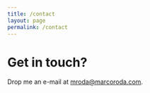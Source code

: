 ```yaml
---
title: /contact
layout: page
permalink: /contact
---
```


# Get in touch?
Drop me an e-mail at <a href="mailto:mroda@marcoroda.com?Subject=Hi" target="_top">mroda@marcoroda.com</a>. 

<!-- # Send email
<form action="contactForm.php" method="post" method="post">
  <input type="text" id="name" name="name" placeholder="name:" autocomplete="off">
  <input type="text" id="email" name="email" placeholder="email:" autocomplete="off">
  <input type="text" id="subject" name="subject" placeholder="subject:" autocomplete="off">
  <textarea rows="4" id="message" name="message" placeholder="message:" autocomplete="off"></textarea>
  <input type="submit" value="[ Submit ]">
</form> -->


